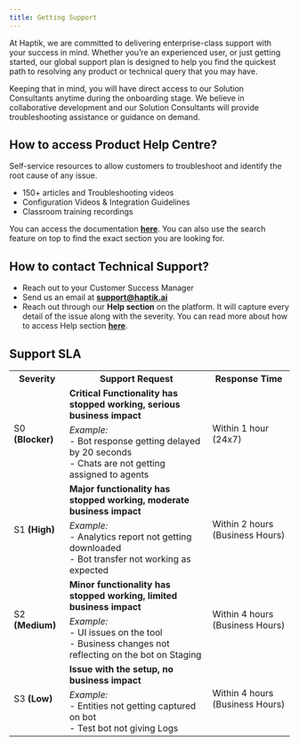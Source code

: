 ```yaml
---
title: Getting Support
---
```


At Haptik, we are committed to delivering enterprise-class support with your success in mind. Whether you’re an experienced user, or just getting started, our global support plan is designed to help you find the quickest path to resolving any product or technical query that you may have.

Keeping that in mind, you will have direct access to our Solution Consultants anytime during the onboarding stage. We believe in collaborative development and our Solution Consultants will provide troubleshooting assistance or guidance on demand. 

## How to access Product Help Centre?

Self-service resources to allow customers to troubleshoot and identify the root cause of any issue.
- 150+ articles and Troubleshooting videos
- Configuration Videos & Integration Guidelines
- Classroom training recordings

You can access the documentation [**here**](https://docs.haptik.ai/). You can also use the search feature on top to find the exact section you are looking for.

## How to contact Technical Support?

- Reach out to your Customer Success Manager
- Send us an email at **support@haptik.ai**
- Reach out through our **Help section** on the platform. It will capture every detail of the issue along with the severity. You can read more about how to access Help section [**here**](https://docs.haptik.ai/other/supportbot).
 
## Support SLA

<table>
  <th>Severity</th>
  <th>Support Request</th>
  <th>Response Time</th>
  
  <tr>
  <td rowspan="2">S0 <b>(Blocker)</b></td>
  <td><b>Critical Functionality has stopped working, serious business impact</b></td>
  <td rowspan="2">Within 1 hour (24x7)</td>
  </tr>
  
  <tr>
  <td><i>Example:</i> <br> - Bot response getting delayed by 20 seconds <br> - Chats are not getting assigned to agents</td>
  </tr>
  
  <tr>
  <td rowspan="2">S1 <b>(High)</b></td>
  <td><b>Major functionality has stopped working, moderate business impact</b></td>
  <td rowspan="2">Within 2 hours (Business Hours)</td>
  </tr>
  
  <tr>
  <td><i>Example:</i> <br> - Analytics report not getting downloaded <br> - Bot transfer not working as expected </td>
  </tr>
  
  <tr>
  <td rowspan="2">S2 <b>(Medium)</b></td>
  <td><b>Minor functionality has stopped working, limited business impact</b></td>
  <td rowspan="2">Within 4 hours (Business Hours)</td>
  </tr>
  
  <tr>
  <td><i>Example:</i> <br> - UI issues on the tool <br> - Business changes not reflecting on the bot on Staging </td>
  </tr>
  
  <tr>
  <td rowspan="2">S3 <b>(Low)</b></td>
  <td><b>Issue with the setup, no business impact</b></td>
  <td rowspan="2">Within 4 hours (Business Hours)</td>
  </tr>
  
  <tr>
  <td><i>Example:</i> <br> - Entities not getting captured on bot <br> - Test bot not giving Logs </td>
  </tr>
  
 </table>
